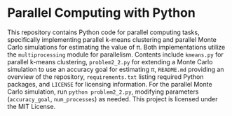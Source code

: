 # Parallel Computing with Python

This repository contains Python code for parallel computing tasks, specifically implementing parallel k-means clustering and parallel Monte Carlo simulations for estimating the value of π. Both implementations utilize the `multiprocessing` module for parallelism. Contents include `kmeans.py` for parallel k-means clustering, `problem2_2.py` for extending a Monte Carlo simulation to use an accuracy goal for estimating π, `README.md` providing an overview of the repository, `requirements.txt` listing required Python packages, and `LICENSE` for licensing information. For the parallel Monte Carlo simulation, run `python problem2_2.py`, modifying parameters (`accuracy_goal`, `num_processes`) as needed. This project is licensed under the MIT License.
